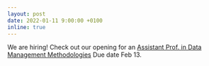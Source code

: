 ```yaml
---
layout: post
date: 2022-01-11 9:00:00 +0100
inline: true
---
```


We are hiring! Check out our opening for an [Assistant Prof. in Data Management Methodologies](https://www.academictransfer.com/en/307962/assistant-professor-in-data-management-methodologies/) Due date Feb 13. 